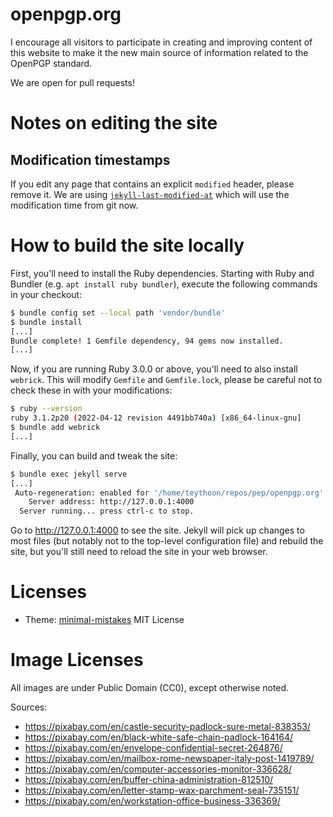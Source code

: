 # openpgp.org

I encourage all visitors to participate in creating and improving content of this website to make it the new main source of information related to the OpenPGP standard.

We are open for pull requests!

# Notes on editing the site

## Modification timestamps

If you edit any page that contains an explicit `modified` header,
please remove it.  We are using
[`jekyll-last-modified-at`](https://github.com/gjtorikian/jekyll-last-modified-at)
which will use the modification time from git now.

# How to build the site locally

First, you'll need to install the Ruby dependencies.  Starting with
Ruby and Bundler (e.g. `apt install ruby bundler`), execute the
following commands in your checkout:

```sh
$ bundle config set --local path 'vendor/bundle'
$ bundle install
[...]
Bundle complete! 1 Gemfile dependency, 94 gems now installed.
[...]
```

Now, if you are running Ruby 3.0.0 or above, you'll need to also
install `webrick`.  This will modify `Gemfile` and `Gemfile.lock`,
please be careful not to check these in with your modifications:

```sh
$ ruby --version
ruby 3.1.2p20 (2022-04-12 revision 4491bb740a) [x86_64-linux-gnu]
$ bundle add webrick
[...]
```

Finally, you can build and tweak the site:

```sh
$ bundle exec jekyll serve
[...]
 Auto-regeneration: enabled for '/home/teythoon/repos/pep/openpgp.org'
    Server address: http://127.0.0.1:4000
  Server running... press ctrl-c to stop.
```

Go to http://127.0.0.1:4000 to see the site.  Jekyll will pick up
changes to most files (but notably not to the top-level configuration
file) and rebuild the site, but you'll still need to reload the site
in your web browser.

# Licenses
* Theme: [minimal-mistakes](https://github.com/mmistakes/minimal-mistakes) MIT License

# Image Licenses
All images are under Public Domain (CC0), except otherwise noted.

Sources:
* https://pixabay.com/en/castle-security-padlock-sure-metal-838353/
* https://pixabay.com/en/black-white-safe-chain-padlock-164164/
* https://pixabay.com/en/envelope-confidential-secret-264876/
* https://pixabay.com/en/mailbox-rome-newspaper-italy-post-1419789/
* https://pixabay.com/en/computer-accessories-monitor-336628/
* https://pixabay.com/en/buffer-china-administration-812510/
* https://pixabay.com/en/letter-stamp-wax-parchment-seal-735151/
* https://pixabay.com/en/workstation-office-business-336369/
